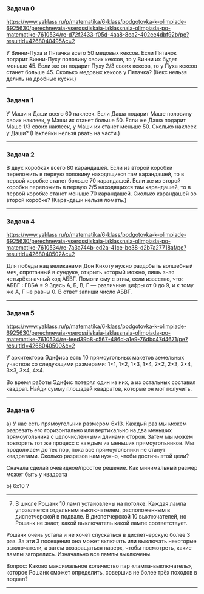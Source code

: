 ### Задача 0

https://www.yaklass.ru/p/matematika/6-klass/podgotovka-k-olimpiade-6925630/perechnevaia-vserossiiskaia-iaklassnaia-olimpiada-po-matematike-7610534/re-d72f2433-f05d-4aa8-8ea2-402ee4dbf92b/pe?resultId=4268040495&c=2

У Винни-Пуха и Пятачка всего 50 медовых кексов. Если Пятачок подарит Винни-Пуху половину своих кексов, то у Винни их будет меньше 45. Если же он подарит Пуху 2/3 своих кексов, то у Пуха кексов станет больше 45. Сколько медовых кексов у Пятачка? (Кекс нельзя делить на дробные куски.)

---

### Задача 1

У Маши и Даши всего 60 наклеек. Если Даша подарит Маше половину своих наклеек, у Маши их станет больше 50. Если же Даша подарит Маше 1/3 своих наклеек, у Маши их станет меньше 50. Сколько наклеек у Даши? (Наклейки нельзя рвать на части.)

---

### Задача 2

В двух коробках всего 80 карандашей. Если из второй коробки переложить в первую половину находящихся там карандашей, то в первой коробке станет больше 70 карандашей. Если же из второй коробки переложить в первую 2/5 находящихся там карандашей, то в первой коробке станет меньше 70 карандашей. Сколько карандашей во второй коробке? (Карандаши нельзя ломать.)

---

### Задача 4

https://www.yaklass.ru/p/matematika/6-klass/podgotovka-k-olimpiade-6925630/perechnevaia-vserossiiskaia-iaklassnaia-olimpiada-po-matematike-7610534/re-7a3a744b-ed2a-41ce-be38-d2b7a27718af/pe?resultId=4268040502&c=2

Для победы над великанами Дон Кихоту нужно раздобыть волшебный меч, спрятанный в сундуке, открыть который можно, лишь зная четырёхзначный код АБВГ. Помоги ему с этим, если известно, что:
АБВГ : ГВБА = 9
Здесь А, Б, В, Г — различные цифры от 0 до 9, и к тому же А, Г не равны 0. В ответ запиши число АБВГ.

---

### Задача 5

https://www.yaklass.ru/p/matematika/6-klass/podgotovka-k-olimpiade-6925630/perechnevaia-vserossiiskaia-iaklassnaia-olimpiada-po-matematike-7610534/re-feed39b8-c567-486d-a1e9-76dbc47d4671/pe?resultId=4268040500&c=2

У архитектора Эдифиса есть 10 прямоугольных макетов земельных участков со следующими размерами:
1×1, 1×2, 1×3, 1×4, 2×2, 2×3, 2×4, 3×3, 3×4, 4×4.

Во время работы Эдифис потерял один из них, а из остальных составил квадрат. Найди сумму площадей квадратов, которые он мог получить.

---

### Задача 6

a) У нас есть прямоугольник размером 6x13. Каждый раз мы можем разрезать его горизонтально или вертикально на два меньших прямоугольника с целочисленными длинами сторон. Затем мы можем повторять тот же процесс с каждым из меньших прямоугольников. Мы продолжаем до тех пор, пока все прямоугольники не станут квадратами. Сколько разрезов нам нужно, чтобы достичь этой цели?

Сначала сделай очевидное/простое решение.
Как минимальный размер может быть у квадрата

b) 6x10 ?

---

7. В школе Рошанк 10 ламп установлены на потолке. Каждая лампа управляется отдельным выключателем, расположенным в диспетчерской в подвале. В диспетчерской 10 выключателей, но Рошанк не знает, какой выключатель какой лампе соответствует.

Рошанк очень устала и не хочет спускаться в диспетчерскую более 3 раз. За эти 3 посещения она может включать или выключать некоторые выключатели, а затем возвращаться наверх, чтобы посмотреть, какие лампы загорелись. Изначально все лампы выключены.

Вопрос: Каково максимальное количество пар «лампа-выключатель», которое Рошанк сможет определить, совершив не более трёх походов в подвал?

---
